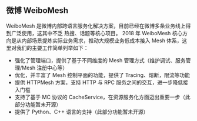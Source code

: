 
## 微博 WeiboMesh 

WeiboMesh 是微博内部跨语言服务化解决方案，目前已经在微博多条业务线上得到广泛使用，这其中不乏 热搜、话题等核心项目。
2018 年 WeiboMesh 核心方向是从内部场景提炼实际业务需求，推动大规模业务低成本接入 Mesh 体系，这里对我们的主要工作简单列举如下：

* 强化了管理端口，提供了基于不同维度的 Mesh 管理方式（维护调试、服务管理/Mesh 注册中心等）
* 优化，并丰富了 Mesh 控制平面的功能，提供了 Tracing、熔断，限流等功能
* 提供 HTTPMesh 方案，支持 HTTP 与 RPC 服务之间的交互，进一步降低接入门槛
* 支持了基于 MC 协议的 CacheService，在资源服务化方面迈出重要一步（此部分功能暂未开源）
* 提供了 Python、C++ 语言的支持（此部分功能暂未开源）